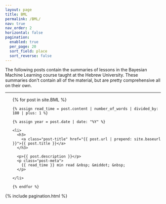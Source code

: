 ```yaml
---
layout: page
title: BML
permalink: /BML/
nav: true
nav_order: 2
horizontal: false
pagination:
  enabled: true
  per_page: 20
  sort_field: place
  sort_reverse: false
---
```



The following posts contain the summaries of lessons in the Bayesian Machine Learning course taught at the Hebrew University. These summaries don't contain all of the material, but are pretty comprehensive all on their own.

---

<div class="post">

  <ul class="post-list">
    {% for post in site.BML %}

    {% assign read_time = post.content | number_of_words | divided_by: 180 | plus: 1 %}

    {% assign year = post.date | date: "%Y" %}

    <li>
      <h3>
        <a class="post-title" href="{{ post.url | prepend: site.baseurl }}">{{ post.title }}</a>
      </h3>

      <p>{{ post.description }}</p>
      <p class="post-meta">
        {{ read_time }} min read &nbsp; &middot; &nbsp;
      </p>

    </li>

    {% endfor %}
  </ul>
{% include pagination.html %}
</div>
